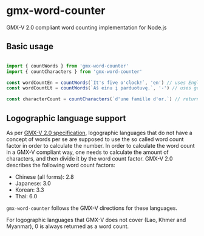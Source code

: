 # gmx-word-counter
GMX-V 2.0 compliant word counting implementation for Node.js

## Basic usage

```ts

import { countWords } from 'gmx-word-counter'
import { countCharacters } from 'gmx-word-counter'

const wordCountEn = countWords(`It's five o'clock!`, 'en') // uses English-specific regex, returns 3
const wordCountLt = countWords(`Aš einu į parduotuvę.`, '-') // uses generic regex, returns 4

const characterCount = countCharacters(`d'une famille d'or.`) // returns { punctuation: 1, characters:: 16, whiteSpace: 2 } 
```


## Logographic language support

As per [GMX-V 2.0 specification](https://www.etsi.org/deliver/etsi_gs/LIS/001_099/004/02.00.00_60/gs_LIS004v020000p.pdf), logographic languages that do not have a concept of words per se are supposed to use the so called word count factor in order to calculate the number. In order to calculate the word count in a GMX-V compliant way, one needs to calculate the amount of characters, and then divide it by the word count factor.
GMX-V 2.0 describes the following word count factors:

* Chinese (all forms): 2.8
* Japanese: 3.0
* Korean: 3.3
* Thai: 6.0

`gmx-word-counter` follows the GMX-V directions for these languages.

For logographic languages that GMX-V does not cover (Lao, Khmer and Myanmar), 0 is always returned as a word count.
